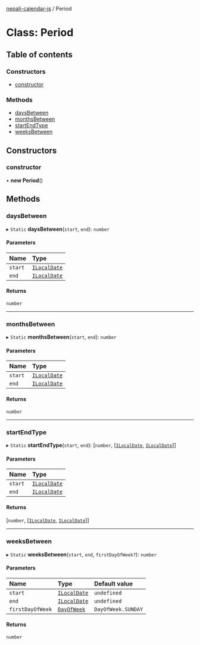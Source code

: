 [nepali-calendar-js](../README.md) / Period

# Class: Period

## Table of contents

### Constructors

- [constructor](Period.md#constructor)

### Methods

- [daysBetween](Period.md#daysbetween)
- [monthsBetween](Period.md#monthsbetween)
- [startEndType](Period.md#startendtype)
- [weeksBetween](Period.md#weeksbetween)

## Constructors

### constructor

• **new Period**()

## Methods

### daysBetween

▸ `Static` **daysBetween**(`start`, `end`): `number`

#### Parameters

| Name | Type |
| :------ | :------ |
| `start` | [`ILocalDate`](ILocalDate.md) |
| `end` | [`ILocalDate`](ILocalDate.md) |

#### Returns

`number`

___

### monthsBetween

▸ `Static` **monthsBetween**(`start`, `end`): `number`

#### Parameters

| Name | Type |
| :------ | :------ |
| `start` | [`ILocalDate`](ILocalDate.md) |
| `end` | [`ILocalDate`](ILocalDate.md) |

#### Returns

`number`

___

### startEndType

▸ `Static` **startEndType**(`start`, `end`): [`number`, [[`ILocalDate`](ILocalDate.md), [`ILocalDate`](ILocalDate.md)]]

#### Parameters

| Name | Type |
| :------ | :------ |
| `start` | [`ILocalDate`](ILocalDate.md) |
| `end` | [`ILocalDate`](ILocalDate.md) |

#### Returns

[`number`, [[`ILocalDate`](ILocalDate.md), [`ILocalDate`](ILocalDate.md)]]

___

### weeksBetween

▸ `Static` **weeksBetween**(`start`, `end`, `firstDayOfWeek?`): `number`

#### Parameters

| Name | Type | Default value |
| :------ | :------ | :------ |
| `start` | [`ILocalDate`](ILocalDate.md) | `undefined` |
| `end` | [`ILocalDate`](ILocalDate.md) | `undefined` |
| `firstDayOfWeek` | [`DayOfWeek`](../enums/DayOfWeek.md) | `DayOfWeek.SUNDAY` |

#### Returns

`number`

